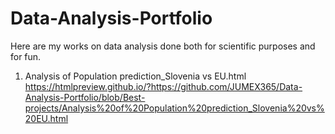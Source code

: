 # Data-Analysis-Portfolio
Here are my works on data analysis done both for scientific purposes and for fun.
1) Analysis of Population prediction_Slovenia vs EU.html
   https://htmlpreview.github.io/?https://github.com/JUMEX365/Data-Analysis-Portfolio/blob/Best-projects/Analysis%20of%20Population%20prediction_Slovenia%20vs%20EU.html

   
